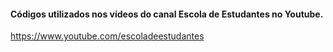 
<h4>Códigos utilizados nos vídeos do canal Escola de Estudantes no Youtube.</h4>

https://www.youtube.com/escoladeestudantes
